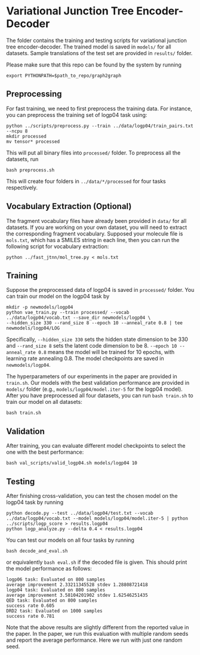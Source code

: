 # Variational Junction Tree Encoder-Decoder

The folder contains the training and testing scripts for variational junction tree encoder-decoder. The trained model is saved in `models/` for all datasets. Sample translations of the test set are provided in `results/` folder. 

Please make sure that this repo can be found by the system by running
```
export PYTHONPATH=$path_to_repo/graph2graph
```

## Preprocessing
For fast training, we need to first preprocess the training data. For instance, you can preprocess the training set of logp04 task using:
```
python ../scripts/preprocess.py --train ../data/logp04/train_pairs.txt --ncpu 8
mkdir processed
mv tensor* processed
```
This will put all binary files into `processed/` folder. To preprocess all the datasets, run
```
bash preprocess.sh
```
This will create four folders in `../data/*/processed` for four tasks respectively.

## Vocabulary Extraction (Optional)
The fragment vocabulary files have already been provided in `data/` for all datasets. If you are working on your own dataset, you will need to extract the corresponding fragment vocabulary. Supposed your molecule file is `mols.txt`, which has a SMILES string in each line, then you can run the following script for vocabulary extraction:
```
python ../fast_jtnn/mol_tree.py < mols.txt
```

## Training
Suppose the preprocessed data of logp04 is saved in `processed/` folder. You can train our model on the logp04 task by
```
mkdir -p newmodels/logp04
python vae_train.py --train processed/ --vocab ../data/logp04/vocab.txt --save_dir newmodels/logp04 \
--hidden_size 330 --rand_size 8 --epoch 10 --anneal_rate 0.8 | tee newmodels/logp04/LOG
```
Specifically, `--hidden_size 330` sets the hidden state dimension to be 330 and `--rand_size 8` sets the latent code dimension to be 8. `--epoch 10 --anneal_rate 0.8` means the model will be trained for 10 epochs, with learning rate annealing 0.8. The model checkpoints are saved in `newmodels/logp04`.

The hyperparameters of our experiments in the paper are provided in `train.sh`. Our models with the best validation performance are provided in `models/` folder (e.g., `models/logp04/model.iter-5` for the logp04 model). After you have preprocessed all four datasets, you can run `bash train.sh` to train our model on all datasets:
```
bash train.sh
```

## Validation
After training, you can evaluate different model checkpoints to select the one with the best performance:
```
bash val_scripts/valid_logp04.sh models/logp04 10
```

## Testing
After finishing cross-validation, you can test the chosen model on the logp04 task by running
```
python decode.py --test ../data/logp04/test.txt --vocab ../data/logp04/vocab.txt --model models/logp04/model.iter-5 | python ../scripts/logp_score > results.logp04
python logp_analyze.py --delta 0.4 < results.logp04
```
You can test our models on all four tasks by running
```
bash decode_and_eval.sh
```
or equivalently `bash eval.sh` if the decoded file is given. This should print the model performance as follows:
```
logp06 task: Evaluated on 800 samples
average improvement 2.33211345528 stdev 1.28808721418
logp04 task: Evaluated on 800 samples
average improvement 3.58104201902 stdev 1.62546251435
QED task: Evaluated on 800 samples
success rate 0.605
DRD2 task: Evaluated on 1000 samples
success rate 0.781
```
Note that the above results are slightly different from the reported value in the paper. In the paper, we run this evaluation with multiple random seeds and report the average performance. Here we run with just one random seed.
